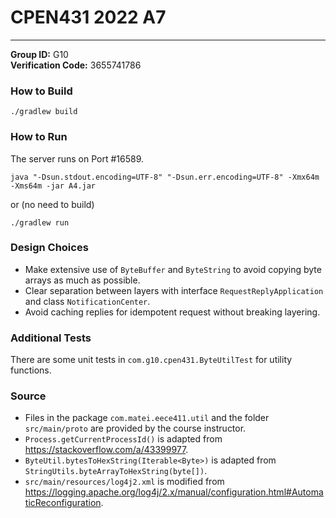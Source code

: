 # CPEN431 2022 A7

---
**Group ID:** G10 <br />
**Verification Code:** 3655741786 <br />


### How to Build

```shell
./gradlew build
```

### How to Run
The server runs on Port #16589.

```shell
java "-Dsun.stdout.encoding=UTF-8" "-Dsun.err.encoding=UTF-8" -Xmx64m -Xms64m -jar A4.jar
```
or (no need to build)
```shell
./gradlew run
```

### Design Choices
- Make extensive use of `ByteBuffer` and `ByteString` to avoid copying byte arrays as much as possible.
- Clear separation between layers with interface `RequestReplyApplication` and class `NotificationCenter`.
- Avoid caching replies for idempotent request without breaking layering.

### Additional Tests
There are some unit tests in `com.g10.cpen431.ByteUtilTest` for utility functions.

### Source
- Files in the package `com.matei.eece411.util` and the folder `src/main/proto` are provided by the course instructor.
- `Process.getCurrentProcessId()` is adapted from https://stackoverflow.com/a/43399977.
- `ByteUtil.bytesToHexString(Iterable<Byte>)` is adapted from `StringUtils.byteArrayToHexString(byte[])`.
- `src/main/resources/log4j2.xml` is modified from https://logging.apache.org/log4j/2.x/manual/configuration.html#AutomaticReconfiguration.
